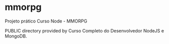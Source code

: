 # mmorpg
 Projeto prático Curso Node - MMORPG
 
 PUBLIC directory provided by Curso Completo do Desenvolvedor NodeJS e MongoDB.
